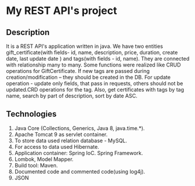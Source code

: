 # My REST API's project

## Description

It is a REST API's application written in java. We have two entities gift_certificate(with fields- id, name, description, price, duration, create date, last update date ) and tags(with fields - id, name). They are connected with relationship many to many. Some functions were realized like CRUD operations for GiftCertificate. If new tags are passed during creation/modification – they should be created in the DB. For update operation - update only fields, that pass in requests, others should not be updated.CRD operations for the tag. Also, get certificates with tags by tag name, search by part of description, sort by date ASC.

## Technologies

1. Java Core (Collections, Generics, Java 8, java.time.*).
2. Apache Tomcat 9 as servlet container.
3. To store data used relation database - MySQL.
4. For access to data used Hibernate.
5. Application container: Spring IoC. Spring Framework.
6. Lombok, Model Mapper.
7. Build tool: Maven.
8. Documented code and commented code(using log4j).
9. JSON
